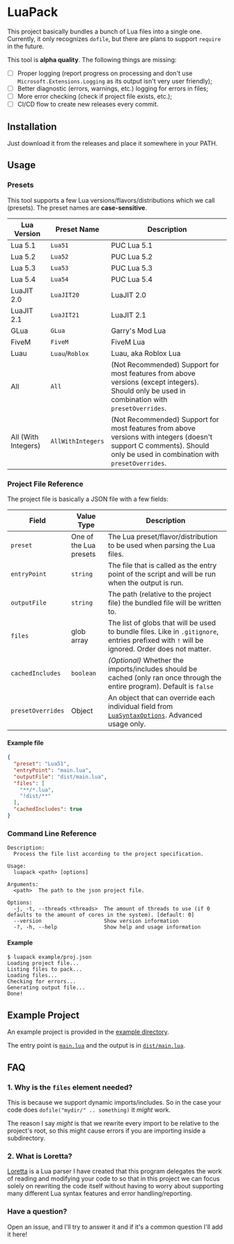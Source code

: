 # LuaPack

This project basically bundles a bunch of Lua files into a single one. Currently, it only recognizes `dofile`, but there are plans to support `require` in the future.

This tool is **alpha quality**. The following things are missing:
- [ ] Proper logging (report progress on processing and don't use `Microsoft.Extensions.Logging` as its output isn't very user friendly);
- [ ] Better diagnostic (errors, warnings, etc.) logging for errors in files;
- [ ] More error checking (check if project file exists, etc.);
- [ ] CI/CD flow to create new releases every commit.

## Installation

Just download it from the releases and place it somewhere in your PATH.

## Usage

### Presets

This tool supports a few Lua versions/flavors/distributions which we call (presets). The preset names are **case-sensitive**.

| Lua Version         | Preset Name       | Description                                                                                                                                                            |
|---------------------|-------------------|------------------------------------------------------------------------------------------------------------------------------------------------------------------------|
| Lua 5.1             | `Lua51`           | PUC Lua 5.1                                                                                                                                                            |
| Lua 5.2             | `Lua52`           | PUC Lua 5.2                                                                                                                                                            |
| Lua 5.3             | `Lua53`           | PUC Lua 5.3                                                                                                                                                            |
| Lua 5.4             | `Lua54`           | PUC Lua 5.4                                                                                                                                                            |
| LuaJIT 2.0          | `LuaJIT20`        | LuaJIT 2.0                                                                                                                                                             |
| LuaJIT 2.1          | `LuaJIT21`        | LuaJIT 2.1                                                                                                                                                             |
| GLua                | `GLua`            | Garry's Mod Lua                                                                                                                                                        |
| FiveM               | `FiveM`           | FiveM Lua                                                                                                                                                              |
| Luau                | `Luau`/`Roblox`   | Luau, aka Roblox Lua                                                                                                                                                   |
| All                 | `All`             | (Not Recommended) Support for most features from above versions (except integers). Should only be used in combination with `presetOverrides`.                          |
| All (With Integers) | `AllWithIntegers` | (Not Recommended) Support for most features from above versions with integers (doesn't support C comments). Should only be used in combination with `presetOverrides`. |

### Project File Reference

The project file is basically a JSON file with a few fields:

| Field             | Value Type             | Description                                                                                                                                  |
|-------------------|------------------------|----------------------------------------------------------------------------------------------------------------------------------------------|
| `preset`          | One of the Lua presets | The Lua preset/flavor/distribution to be used when parsing the Lua files.                                                                    |
| `entryPoint`      | `string`               | The file that is called as the entry point of the script and will be run when the output is run.                                             |
| `outputFile`      | `string`               | The path (relative to the project file) the bundled file will be written to.                                                                 |
| `files`           | glob array             | The list of globs that will be used to bundle files. Like in `.gitignore`, entries prefixed with `!` will be ignored. Order does not matter. |
| `cachedIncludes`  | `boolean`              | *(Optional)* Whether the imports/includes should be cached (only ran once through the entire program). Default is `false`                    |
| `presetOverrides` | Object                 | An object that can override each individual field from [`LuaSyntaxOptions`]. Advanced usage only.                                            |

#### Example file

```json
{
  "preset": "Lua51",
  "entryPoint": "main.lua",
  "outputFile": "dist/main.lua",
  "files": [
    "**/*.lua",
    "!dist/**"
  ],
  "cachedIncludes": true
}
```

### Command Line Reference
```
Description:
  Process the file list according to the project specification.

Usage:
  luapack <path> [options]

Arguments:
  <path>  The path to the json project file.

Options:
  -j, -t, --threads <threads>  The amount of threads to use (if 0 defaults to the amount of cores in the system). [default: 0]
  --version                    Show version information
  -?, -h, --help               Show help and usage information
```

#### Example
```console
$ luapack example/proj.json
Loading project file...
Listing files to pack...
Loading files...
Checking for errors...
Generating output file...
Done!
```

## Example Project

An example project is provided in the [example directory](example/).

The entry point is [`main.lua`](example/main.lua) and the output is in [`dist/main.lua`](example/dist/main.lua).

## FAQ

### 1. Why is the `files` element needed?

This is because we support dynamic imports/includes. So in the case your code does `dofile("mydir/" .. something)` it *might* work.

The reason I say *might* is that we rewrite every import to be relative to the project's root, so this might cause errors if you are importing inside a subdirectory.

### 2. What is Loretta?

[Loretta] is a Lua parser I have created that this program delegates the work of reading and modifying your code to so that in this project we can focus solely on rewriting the code itself without having to worry about supporting many different Lua syntax features and error handling/reporting.

### Have a question?

Open an issue, and I'll try to answer it and if it's a common question I'll add it here!

[Loretta]: https://github.com/LorettaDevs/Loretta
[`LuaSyntaxOptions`]: https://github.com/LorettaDevs/Loretta/blob/e1ae22ba54cb15088859b5b36de379ce3afd0c24/src/Compilers/Lua/Portable/LuaSyntaxOptions.cs#L325-L466